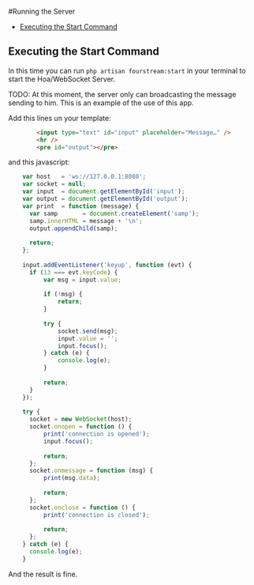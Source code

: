 #Running the Server

- [Executing the Start Command](#running)

<a name="running"></a>
## Executing the Start Command
In this time you can run `php artisan fourstream:start` in your terminal to start the Hoa/WebSocket Server.

TODO: At this moment, the server only can broadcasting the message sending to him. This is an example of the use of this app.

Add this lines un your template:
```html
        <input type="text" id="input" placeholder="Message…" />
        <hr />
        <pre id="output"></pre>
```
and this javascript:
```javascript
	var host   = 'ws://127.0.0.1:8080';
	var socket = null;
	var input  = document.getElementById('input');
	var output = document.getElementById('output');
	var print  = function (message) {
	  var samp       = document.createElement('samp');
	  samp.innerHTML = message + '\n';
	  output.appendChild(samp);
	
	  return;
	};
	
	input.addEventListener('keyup', function (evt) {
	  if (13 === evt.keyCode) {
	      var msg = input.value;
	
	      if (!msg) {
	          return;
	      }
	
	      try {
	          socket.send(msg);
	          input.value = '';
	          input.focus();
	      } catch (e) {
	          console.log(e);
	      }
	
	      return;
	  }
	});
	
	try {
	  socket = new WebSocket(host);
	  socket.onopen = function () {
	      print('connection is opened');
	      input.focus();
	
	      return;
	  };
	  socket.onmessage = function (msg) {
	      print(msg.data);
	
	      return;
	  };
	  socket.onclose = function () {
	      print('connection is closed');
	
	      return;
	  };
	} catch (e) {
	  console.log(e);
	}
```
And the result is fine.